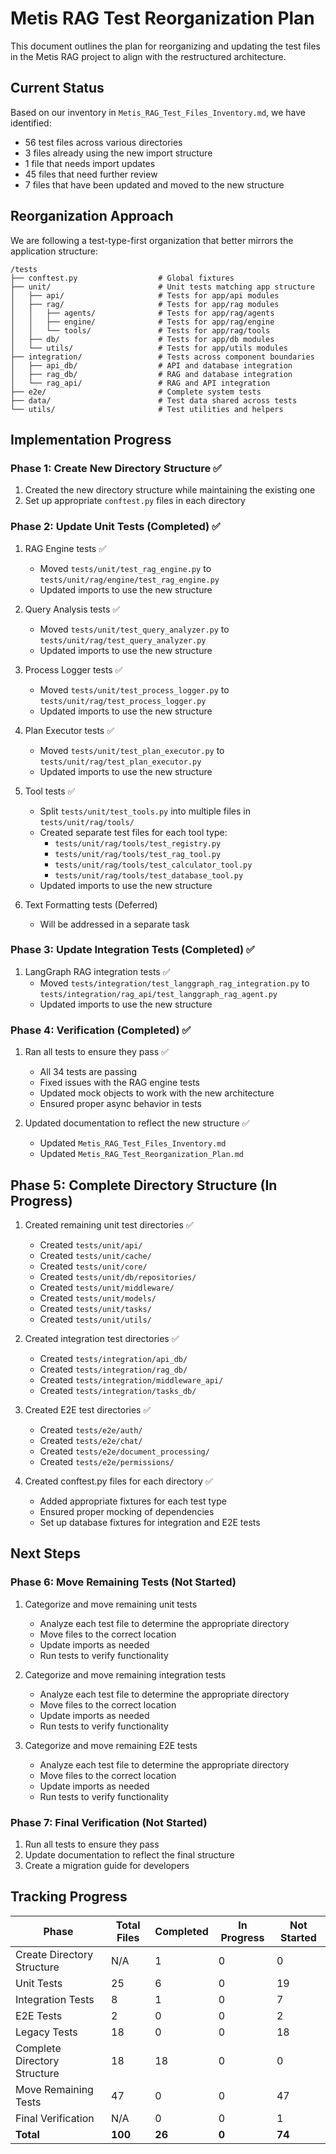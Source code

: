 # Metis RAG Test Reorganization Plan

This document outlines the plan for reorganizing and updating the test files in the Metis RAG project to align with the restructured architecture.

## Current Status

Based on our inventory in `Metis_RAG_Test_Files_Inventory.md`, we have identified:
- 56 test files across various directories
- 3 files already using the new import structure
- 1 file that needs import updates
- 45 files that need further review
- 7 files that have been updated and moved to the new structure

## Reorganization Approach

We are following a test-type-first organization that better mirrors the application structure:

```
/tests
├── conftest.py                  # Global fixtures
├── unit/                        # Unit tests matching app structure
│   ├── api/                     # Tests for app/api modules
│   ├── rag/                     # Tests for app/rag modules
│   │   ├── agents/              # Tests for app/rag/agents
│   │   ├── engine/              # Tests for app/rag/engine
│   │   └── tools/               # Tests for app/rag/tools
│   ├── db/                      # Tests for app/db modules
│   └── utils/                   # Tests for app/utils modules
├── integration/                 # Tests across component boundaries
│   ├── api_db/                  # API and database integration
│   ├── rag_db/                  # RAG and database integration
│   └── rag_api/                 # RAG and API integration
├── e2e/                         # Complete system tests
├── data/                        # Test data shared across tests
└── utils/                       # Test utilities and helpers
```

## Implementation Progress

### Phase 1: Create New Directory Structure ✅

1. Created the new directory structure while maintaining the existing one
2. Set up appropriate `conftest.py` files in each directory

### Phase 2: Update Unit Tests (Completed) ✅

1. RAG Engine tests ✅
   - Moved `tests/unit/test_rag_engine.py` to `tests/unit/rag/engine/test_rag_engine.py`
   - Updated imports to use the new structure

2. Query Analysis tests ✅
   - Moved `tests/unit/test_query_analyzer.py` to `tests/unit/rag/test_query_analyzer.py`
   - Updated imports to use the new structure

3. Process Logger tests ✅
   - Moved `tests/unit/test_process_logger.py` to `tests/unit/rag/test_process_logger.py`
   - Updated imports to use the new structure

4. Plan Executor tests ✅
   - Moved `tests/unit/test_plan_executor.py` to `tests/unit/rag/test_plan_executor.py`
   - Updated imports to use the new structure

5. Tool tests ✅
   - Split `tests/unit/test_tools.py` into multiple files in `tests/unit/rag/tools/`
   - Created separate test files for each tool type:
     - `tests/unit/rag/tools/test_registry.py`
     - `tests/unit/rag/tools/test_rag_tool.py`
     - `tests/unit/rag/tools/test_calculator_tool.py`
     - `tests/unit/rag/tools/test_database_tool.py`
   - Updated imports to use the new structure

6. Text Formatting tests (Deferred)
   - Will be addressed in a separate task

### Phase 3: Update Integration Tests (Completed) ✅

1. LangGraph RAG integration tests ✅
   - Moved `tests/integration/test_langgraph_rag_integration.py` to `tests/integration/rag_api/test_langgraph_rag_agent.py`
   - Updated imports to use the new structure

### Phase 4: Verification (Completed) ✅

1. Ran all tests to ensure they pass ✅
   - All 34 tests are passing
   - Fixed issues with the RAG engine tests
   - Updated mock objects to work with the new architecture
   - Ensured proper async behavior in tests

2. Updated documentation to reflect the new structure ✅
   - Updated `Metis_RAG_Test_Files_Inventory.md`
   - Updated `Metis_RAG_Test_Reorganization_Plan.md`

## Phase 5: Complete Directory Structure (In Progress)

1. Created remaining unit test directories ✅
   - Created `tests/unit/api/`
   - Created `tests/unit/cache/`
   - Created `tests/unit/core/`
   - Created `tests/unit/db/repositories/`
   - Created `tests/unit/middleware/`
   - Created `tests/unit/models/`
   - Created `tests/unit/tasks/`
   - Created `tests/unit/utils/`

2. Created integration test directories ✅
   - Created `tests/integration/api_db/`
   - Created `tests/integration/rag_db/`
   - Created `tests/integration/middleware_api/`
   - Created `tests/integration/tasks_db/`

3. Created E2E test directories ✅
   - Created `tests/e2e/auth/`
   - Created `tests/e2e/chat/`
   - Created `tests/e2e/document_processing/`
   - Created `tests/e2e/permissions/`

4. Created conftest.py files for each directory ✅
   - Added appropriate fixtures for each test type
   - Ensured proper mocking of dependencies
   - Set up database fixtures for integration and E2E tests

## Next Steps

### Phase 6: Move Remaining Tests (Not Started)

1. Categorize and move remaining unit tests
   - Analyze each test file to determine the appropriate directory
   - Move files to the correct location
   - Update imports as needed
   - Run tests to verify functionality

2. Categorize and move remaining integration tests
   - Analyze each test file to determine the appropriate directory
   - Move files to the correct location
   - Update imports as needed
   - Run tests to verify functionality

3. Categorize and move remaining E2E tests
   - Analyze each test file to determine the appropriate directory
   - Move files to the correct location
   - Update imports as needed
   - Run tests to verify functionality

### Phase 7: Final Verification (Not Started)

1. Run all tests to ensure they pass
2. Update documentation to reflect the final structure
3. Create a migration guide for developers

## Tracking Progress

| Phase | Total Files | Completed | In Progress | Not Started |
|-------|------------|-----------|-------------|-------------|
| Create Directory Structure | N/A | 1 | 0 | 0 |
| Unit Tests | 25 | 6 | 0 | 19 |
| Integration Tests | 8 | 1 | 0 | 7 |
| E2E Tests | 2 | 0 | 0 | 2 |
| Legacy Tests | 18 | 0 | 0 | 18 |
| Complete Directory Structure | 18 | 18 | 0 | 0 |
| Move Remaining Tests | 47 | 0 | 0 | 47 |
| Final Verification | N/A | 0 | 0 | 1 |
| **Total** | **100** | **26** | **0** | **74** |